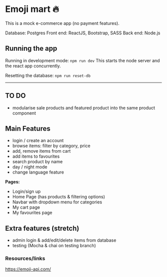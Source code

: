 # Emoji mart 🔥

This is a mock e-commerce app (no payment features).

Database: Postgres
Front end: ReactJS, Bootstrap, SASS
Back end: Node.js

## Running the app

Running in development mode: `npm run dev`
This starts the node server and the react app concurrently.

Resetting the database: `npm run reset-db`

-----
## TO DO
- modularise sale products and featured product into the same product component

## Main Features
- login / create an account
- browse items: filter by category, price
- add, remove items from cart
- add items to favourites
- search product by name
- day / night mode
- change language feature

**Pages:**
- Login/sign up
- Home Page (has products & filtering options)
- Navbar with dropdown menu for categories
- My cart page
- My favourites page


## Extra features (stretch)

- admin login & add/edit/delete items from database
- testing (Mocha & chai on testing branch)


### Resources/links

https://emoji-api.com/
